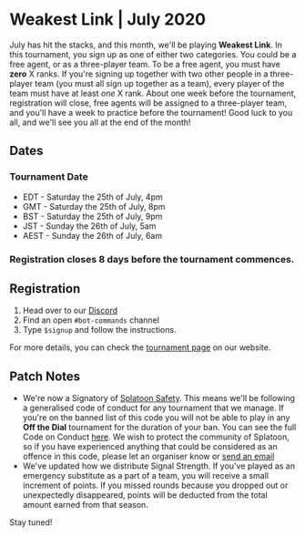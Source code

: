 # Weakest Link | July 2020
July has hit the stacks, and this month, we'll be playing __Weakest Link__. In this tournament, you sign up as one of either two categories. You could be a free agent, or as a three-player team. To be a free agent, you must have **zero** X ranks. If you're signing up together with two other people in a three-player team (you must all sign up together as a team), every player of the team must have at least *one* X rank. About one week before the tournament, registration will close, free agents will be assigned to a three-player team, and you'll have a week to practice before the tournament! Good luck to you all, and we'll see you all at the end of the month!

## Dates
### Tournament Date
- EDT - Saturday the 25th of July, 4pm
- GMT - Saturday the 25th of July, 8pm
- BST - Saturday the 25th of July, 9pm
- JST - Sunday the 26th of July, 5am
- AEST - Sunday the 26th of July, 6am
### Registration closes 8 days before the tournament commences.

## Registration
1. Head over to our [Discord](https://otd.ink/discord)
2. Find an open `#bot-commands` channel
3. Type `$signup` and follow the instructions.

For more details, you can check the [tournament page](https://otd.ink/wl) on our website.

## Patch Notes
- We're now a Signatory of [Splatoon Safety](https://twitter.com/splatsafety). This means we'll be following a generalised code of conduct for any tournament that we manage. If you're on the banned list of this code you will not be able to play in any __Off the Dial__ tournament for the duration of your ban. You can see the full Code on Conduct [here](https://docs.google.com/document/d/1Pf6S25d2rFDAP5JUJzaVeEkb0OGYIaGo-LQ3KGXUOpA/edit?usp=sharing). We wish to protect the community of Splatoon, so if you have experienced anything that could be considered as an offence in this code, please let an organiser know or [send an email](splatsafety@gmail.com)
- We've updated how we distribute Signal Strength. If you've played as an emergency substitute as a part of a team, you will receive a small increment of points. If you missed rounds because you dropped out or unexpectedly disappeared, points will be deducted from the total amount earned from that season.

Stay tuned!
